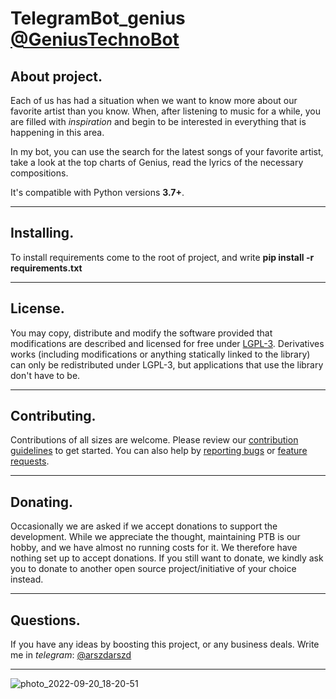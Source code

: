 # TelegramBot_genius [@GeniusTechnoBot](@GeniusTechnoBot)

## About project.

Each of us has had a situation when we want to know more about our favorite artist than you know.
When, after listening to music for a while, you are filled with *inspiration* and begin to be
interested in everything that is happening in this area.

In my bot, you can use the search for the latest songs of your favorite artist,
take a look at the top charts of Genius, read the lyrics of the necessary compositions.

It's compatible with Python versions **3.7+**.

____

## Installing.

To install requirements come to the root of project, and write
**pip install -r requirements.txt**

____

## License.

You may copy, distribute and modify the software provided that modifications are described and
licensed for free under [LGPL-3](https://www.gnu.org/licenses/lgpl-3.0.html). Derivatives works 
(including modifications or anything statically linked to the library) can only be redistributed under LGPL-3,
but applications that use the library don't have to be.

____

## Contributing.

Contributions of all sizes are welcome.
Please review our [contribution guidelines](https://www.youtube.com/watch?v=dQw4w9WgXcQ&ab_channel=RickAstley) to get started.
You can also help by [reporting bugs](https://github.com/vnj64/TelegramBot_genius/issues/1) or [feature requests](https://github.com/vnj64/TelegramBot_genius/issues/1).

____

## Donating.

Occasionally we are asked if we accept donations to support the development. While we appreciate the thought,
maintaining PTB is our hobby, and we have almost no running costs for it. We therefore have nothing set up to accept donations. 
If you still want to donate, we kindly ask you to donate to another open source project/initiative of your choice instead.

____

## Questions.

If you have any ideas by boosting this project, or any business deals.
Write me in *telegram*: [@arszdarszd](https://t.me/arszdarszd)

____

![photo_2022-09-20_18-20-51](https://user-images.githubusercontent.com/83157027/192283111-67488850-068f-448e-8c79-5953342b853a.jpg)
